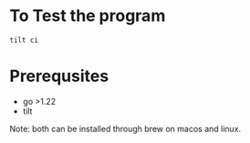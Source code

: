 # To Test the program

 ```tilt ci```

# Prerequsites

- go >1.22
- tilt

Note: both can be installed through brew on macos and linux.